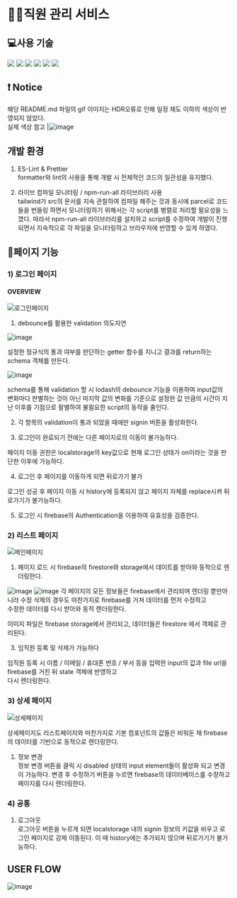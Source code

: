 # 👨‍💼직원 관리 서비스

## 💻사용 기술
<img src="https://img.shields.io/badge/html5-E34F26?style=for-the-badge&logo=html5&logoColor=white"> <img src="https://img.shields.io/badge/css3-1572B6?style=for-the-badge&logo=css3&logoColor=white"> <img src="https://img.shields.io/badge/tailwind css-06B6D4?style=for-the-badge&logo=tailwindcss&logoColor=white"> <img src="https://img.shields.io/badge/javascript-F7DF1E?style=for-the-badge&logo=javascript&logoColor=white">
<img src="https://img.shields.io/badge/firebase-FFCA28?style=for-the-badge&logo=firebase&logoColor=white"> <img src="https://img.shields.io/badge/parcel-000000?style=for-the-badge&logo=parcel&logoColor=white">

## ❗ Notice
해당 README.md 파일의 gif 이미지는 HDR오류로 인해 일정 채도 이하의 색상이 반영되지 않았다.</br>
실제 색상 참고
|![image](https://github.com/NamgungJongMin/Yanolja_FE_JavaScript/assets/100336573/29c2cf19-7755-4635-b7c6-152d83e58b62)


## 개발 환경
1. ES-Lint & Prettier</br>
formatter와 lint의 사용을 통해 개발 시 전체적인 코드의 일관성을 유지했다.

2. 라이브 컴파일 모니터링 / npm-run-all 라이브러리 사용</br>
tailwind가 src의 문서를 지속 관찰하여 컴파일 해주는 것과 동시에 parcel로 코드들을 번들링 하면서 모니터링하기 위해서는
각 script를 병렬로 처리할 필요성을 느꼈다. 따라서 npm-run-all 라이브러리를 설치하고 script를 수정하여 개발이 진행되면서
지속적으로 각 파일을 모니터링하고 브라우저에 반영할 수 있게 하였다.

## 📃페이지 기능

### 1) 로그인 페이지

#### OVERVIEW

![로그인페이지](https://github.com/NamgungJongMin/Yanolja_FE_JavaScript/assets/100336573/95e9e94a-cdfe-407e-a1f6-dde9a7edd592)


1. debounce를 활용한 validation 의도지연</br>

![image](https://github.com/NamgungJongMin/Yanolja_FE_JavaScript/assets/100336573/31717571-139b-4678-8e8a-e5337683cf08)

설정한 정규식의 통과 여부를 판단하는 getter 함수를 지니고 결과를 return하는 schema 객체를 만든다.

![image](https://github.com/NamgungJongMin/Yanolja_FE_JavaScript/assets/100336573/841d2c71-8d09-4792-bdd6-6d844c6b0dcc)

schema를 통해 validation 할 시 lodash의 debounce 기능을 이용하여 input값의 변화마다 판별하는 것이 아닌 마지막 값의 변화를 기준으로
설정한 값 만큼의 시간이 지난 이후를 기점으로 팔별하여 불필요한 script의 동작을 줄인다.

2. 각 항목의 validation이 통과 되었을 때에만 signin 버튼을 활성화한다.

3. 로그인이 완료되기 전에는 다른 페이지로의 이동이 불가능하다.

페이지 이동 권한은 localstorage의 key값으로 현재 로그인 상태가 on이라는 것을 판단한 이후에 가능하다.

4. 로그인 후 페이지를 이동하게 되면 뒤로가기 불가</br>

로그인 성공 후 페이지 이동 시 history에 등록되지 않고 페이지 자체를 replace시켜 뒤로가기가 불가능하다.

5. 로그인 시 firebase의 Authentication을 이용하여 유효성을 검증한다.

### 2) 리스트 페이지

![메인페이지](https://github.com/NamgungJongMin/Yanolja_FE_JavaScript/assets/100336573/d03b3aea-f59e-4c7b-9475-075339436d27)

1. 페이지 로드 시 firebase의 firestore와 storage에서 데이트를 받아와 동적으로 렌더링한다.

![image](https://github.com/NamgungJongMin/Yanolja_FE_JavaScript/assets/100336573/d98bb21c-b2a7-4f21-9526-03b79bbc6844)
![image](https://github.com/NamgungJongMin/Yanolja_FE_JavaScript/assets/100336573/a938043f-5ebf-42c7-9586-134b7367c6d0)
각 페이지의 모든 정보들은 firebase에서 관리되며 렌더링 뿐만아니라 수정 삭제의 경우도 마찬가지로 firebase를 거쳐 데이터를 먼저 수정하고</br>
수정한 데이터를 다시 받아와 동적 렌더링한다.

이미지 파일은 firebase storage에서 관리되고, 데이터들은 firestore 에서 객체로 관리된다.

3. 임직원 등록 및 삭제가 가능하다</br>

임직원 등록 시 이름 / 이메일 / 휴대폰 번호 / 부서 등을 입력한 input의 값과 file url을 firebase를 거친 뒤 state 객체에 반영하고</br> 
다시 렌더링한다.

### 3) 상세 페이지

![상세페이지](https://github.com/NamgungJongMin/Yanolja_FE_JavaScript/assets/100336573/246bed6f-349a-4c5d-8062-f16058903c6b)

상세페이지도 리스트페이지와 마찬가지로 기본 컴포넌트의 값들은 비워둔 채 firebase의 데이터를 기반으로 동적으로 렌더링한다.

1. 정보 변경</br>
정보 변경 버튼을 클릭 시 disabled 상태의 input element들이 활성화 되고 변경이 가능하다. 변경 후 수정하기 버튼을 누르면 firebase의 데이터베이스를 수정하고 페이지를 다시 렌더링한다.

### 4) 공통

1. 로그아웃</br>
로그아웃 버튼을 누르게 되면 localstorage 내의 signin 정보의 키값을 비우고 로그인 페이지로 강제 이동된다.
이 때 history에는 추가되지 않으며 뒤로가기가 불가능하다.

## USER FLOW

![image](https://github.com/NamgungJongMin/Yanolja_FE_JavaScript/assets/100336573/bb3b56cd-ceb1-4966-b28c-6458e3eee7c9)
